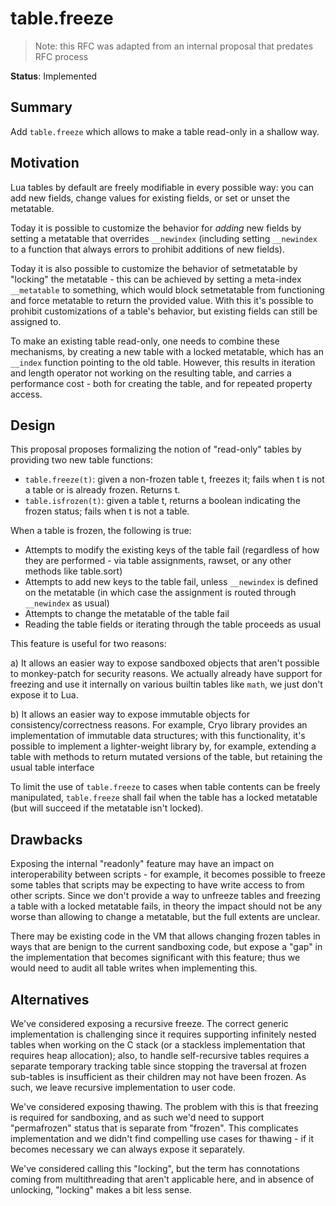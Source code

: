 # table.freeze

> Note: this RFC was adapted from an internal proposal that predates RFC process

**Status**: Implemented

## Summary

Add `table.freeze` which allows to make a table read-only in a shallow way.

## Motivation

Lua tables by default are freely modifiable in every possible way: you can add new fields, change values for existing fields, or set or unset the metatable.

Today it is possible to customize the behavior for *adding* new fields by setting a metatable that overrides `__newindex` (including setting `__newindex` to a function that always errors to prohibit additions of new fields).

Today it is also possible to customize the behavior of setmetatable by "locking" the metatable - this can be achieved by setting a meta-index `__metatable` to something, which would block setmetatable from functioning and force metatable to return the provided value. With this it's possible to prohibit customizations of a table's behavior, but existing fields can still be assigned to.

To make an existing table read-only, one needs to combine these mechanisms, by creating a new table with a locked metatable, which has an `__index` function pointing to the old table. However, this results in iteration and length operator not working on the resulting table, and carries a performance cost - both for creating the table, and for repeated property access.

## Design

This proposal proposes formalizing the notion of "read-only" tables by providing two new table functions:

- `table.freeze(t)`: given a non-frozen table t, freezes it; fails when t is not a table or is already frozen. Returns t.
- `table.isfrozen(t)`: given a table t, returns a boolean indicating the frozen status; fails when t is not a table.

When a table is frozen, the following is true:

- Attempts to modify the existing keys of the table fail (regardless of how they are performed - via table assignments, rawset, or any other methods like table.sort)
- Attempts to add new keys to the table fail, unless `__newindex` is defined on the metatable (in which case the assignment is routed through `__newindex` as usual)
- Attempts to change the metatable of the table fail
- Reading the table fields or iterating through the table proceeds as usual

This feature is useful for two reasons:

a) It allows an easier way to expose sandboxed objects that aren't possible to monkey-patch for security reasons. We actually already have support for freezing and use it internally on various builtin tables like `math`, we just don't expose it to Lua.

b) It allows an easier way to expose immutable objects for consistency/correctness reasons. For example, Cryo library provides an implementation of immutable data structures; with this functionality, it's possible to implement a lighter-weight library by, for example, extending a table with methods to return mutated versions of the table, but retaining the usual table interface

To limit the use of `table.freeze` to cases when table contents can be freely manipulated, `table.freeze` shall fail when the table has a locked metatable (but will succeed if the metatable isn't locked).

## Drawbacks

Exposing the internal "readonly" feature may have an impact on interoperability between scripts - for example, it becomes possible to freeze some tables that scripts may be expecting to have write access to from other scripts. Since we don't provide a way to unfreeze tables and freezing a table with a locked metatable fails, in theory the impact should not be any worse than allowing to change a metatable, but the full extents are unclear.

There may be existing code in the VM that allows changing frozen tables in ways that are benign to the current sandboxing code, but expose a "gap" in the implementation that becomes significant with this feature; thus we would need to audit all table writes when implementing this.

## Alternatives

We've considered exposing a recursive freeze. The correct generic implementation is challenging since it requires supporting infinitely nested tables when working on the C stack (or a stackless implementation that requires heap allocation); also, to handle self-recursive tables requires a separate temporary tracking table since stopping the traversal at frozen sub-tables is insufficient as their children may not have been frozen. As such, we leave recursive implementation to user code.

We've considered exposing thawing. The problem with this is that freezing is required for sandboxing, and as such we'd need to support "permafrozen" status that is separate from "frozen". This complicates implementation and we didn't find compelling use cases for thawing - if it becomes necessary we can always expose it separately.

We've considered calling this "locking", but the term has connotations coming from multithreading that aren't applicable here, and in absence of unlocking, "locking" makes a bit less sense.
